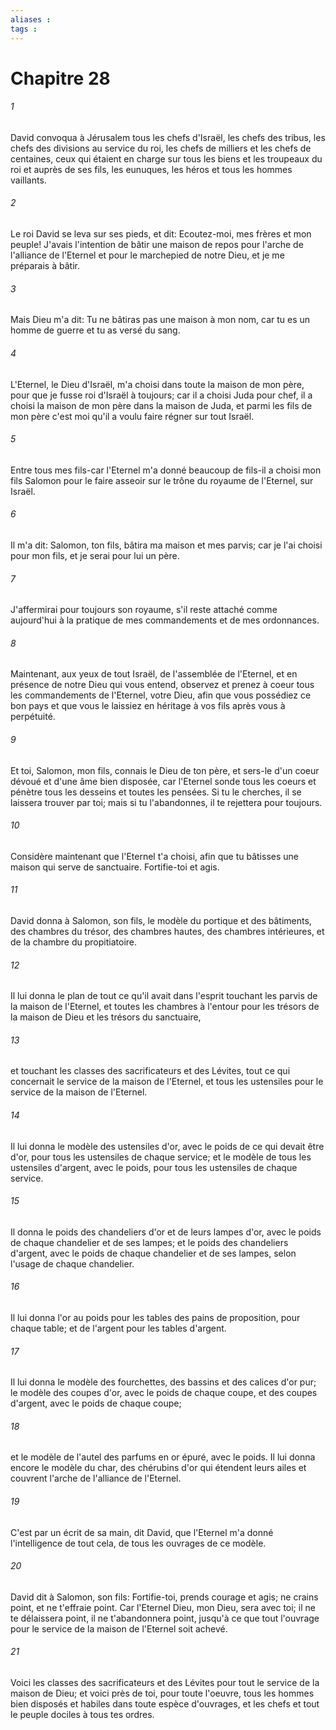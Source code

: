 ```yaml
---
aliases : 
tags : 
---
```


# Chapitre 28

###### 1
David convoqua à Jérusalem tous les chefs d'Israël, les chefs des tribus, les chefs des divisions au service du roi, les chefs de milliers et les chefs de centaines, ceux qui étaient en charge sur tous les biens et les troupeaux du roi et auprès de ses fils, les eunuques, les héros et tous les hommes vaillants.
###### 2
Le roi David se leva sur ses pieds, et dit: Ecoutez-moi, mes frères et mon peuple! J'avais l'intention de bâtir une maison de repos pour l'arche de l'alliance de l'Eternel et pour le marchepied de notre Dieu, et je me préparais à bâtir.
###### 3
Mais Dieu m'a dit: Tu ne bâtiras pas une maison à mon nom, car tu es un homme de guerre et tu as versé du sang.
###### 4
L'Eternel, le Dieu d'Israël, m'a choisi dans toute la maison de mon père, pour que je fusse roi d'Israël à toujours; car il a choisi Juda pour chef, il a choisi la maison de mon père dans la maison de Juda, et parmi les fils de mon père c'est moi qu'il a voulu faire régner sur tout Israël.
###### 5
Entre tous mes fils-car l'Eternel m'a donné beaucoup de fils-il a choisi mon fils Salomon pour le faire asseoir sur le trône du royaume de l'Eternel, sur Israël.
###### 6
Il m'a dit: Salomon, ton fils, bâtira ma maison et mes parvis; car je l'ai choisi pour mon fils, et je serai pour lui un père.
###### 7
J'affermirai pour toujours son royaume, s'il reste attaché comme aujourd'hui à la pratique de mes commandements et de mes ordonnances.
###### 8
Maintenant, aux yeux de tout Israël, de l'assemblée de l'Eternel, et en présence de notre Dieu qui vous entend, observez et prenez à coeur tous les commandements de l'Eternel, votre Dieu, afin que vous possédiez ce bon pays et que vous le laissiez en héritage à vos fils après vous à perpétuité.
###### 9
Et toi, Salomon, mon fils, connais le Dieu de ton père, et sers-le d'un coeur dévoué et d'une âme bien disposée, car l'Eternel sonde tous les coeurs et pénètre tous les desseins et toutes les pensées. Si tu le cherches, il se laissera trouver par toi; mais si tu l'abandonnes, il te rejettera pour toujours.
###### 10
Considère maintenant que l'Eternel t'a choisi, afin que tu bâtisses une maison qui serve de sanctuaire. Fortifie-toi et agis.
###### 11
David donna à Salomon, son fils, le modèle du portique et des bâtiments, des chambres du trésor, des chambres hautes, des chambres intérieures, et de la chambre du propitiatoire.
###### 12
Il lui donna le plan de tout ce qu'il avait dans l'esprit touchant les parvis de la maison de l'Eternel, et toutes les chambres à l'entour pour les trésors de la maison de Dieu et les trésors du sanctuaire,
###### 13
et touchant les classes des sacrificateurs et des Lévites, tout ce qui concernait le service de la maison de l'Eternel, et tous les ustensiles pour le service de la maison de l'Eternel.
###### 14
Il lui donna le modèle des ustensiles d'or, avec le poids de ce qui devait être d'or, pour tous les ustensiles de chaque service; et le modèle de tous les ustensiles d'argent, avec le poids, pour tous les ustensiles de chaque service.
###### 15
Il donna le poids des chandeliers d'or et de leurs lampes d'or, avec le poids de chaque chandelier et de ses lampes; et le poids des chandeliers d'argent, avec le poids de chaque chandelier et de ses lampes, selon l'usage de chaque chandelier.
###### 16
Il lui donna l'or au poids pour les tables des pains de proposition, pour chaque table; et de l'argent pour les tables d'argent.
###### 17
Il lui donna le modèle des fourchettes, des bassins et des calices d'or pur; le modèle des coupes d'or, avec le poids de chaque coupe, et des coupes d'argent, avec le poids de chaque coupe;
###### 18
et le modèle de l'autel des parfums en or épuré, avec le poids. Il lui donna encore le modèle du char, des chérubins d'or qui étendent leurs ailes et couvrent l'arche de l'alliance de l'Eternel.
###### 19
C'est par un écrit de sa main, dit David, que l'Eternel m'a donné l'intelligence de tout cela, de tous les ouvrages de ce modèle.
###### 20
David dit à Salomon, son fils: Fortifie-toi, prends courage et agis; ne crains point, et ne t'effraie point. Car l'Eternel Dieu, mon Dieu, sera avec toi; il ne te délaissera point, il ne t'abandonnera point, jusqu'à ce que tout l'ouvrage pour le service de la maison de l'Eternel soit achevé.
###### 21
Voici les classes des sacrificateurs et des Lévites pour tout le service de la maison de Dieu; et voici près de toi, pour toute l'oeuvre, tous les hommes bien disposés et habiles dans toute espèce d'ouvrages, et les chefs et tout le peuple dociles à tous tes ordres.
